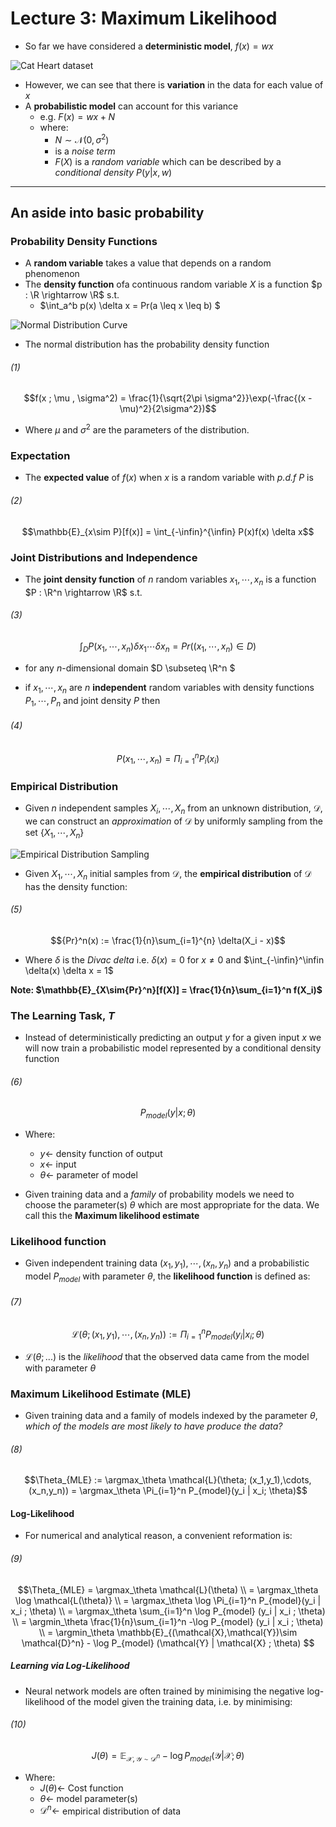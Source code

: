 # Lecture 3: Maximum Likelihood 

- So far we have considered a **deterministic model**, $f(x) = wx$

![Cat Heart dataset](../resources/cat-heart-0.png)

- However, we can see that there is **variation** in the data for each value of $x$
- A **probabilistic model** can account for this variance
  - e.g. $F(x) = wx + N$
  - where: 
    - $N \sim \mathcal{N}(0,\sigma^2)$
    - is a *noise term* 
    - $F(X)$ is a *random variable* which can be described by a *conditional density* $P(y | x, w)$
____

## An aside into basic probability

### Probability Density Functions

- A **random variable** takes a value that depends on a random phenomenon
- The **density function** ofa continuous random variable $X$ is a function $p : \R \rightarrow \R$ s.t.
  - $\int_a^b p(x) \delta x = Pr(a \leq x \leq b) $

![Normal Distribution Curve](../resources/Norm-Dist.jpg)

- The normal distribution has the probability density function 

###### (1) 

$$f(x ; \mu , \sigma^2) = \frac{1}{\sqrt{2\pi \sigma^2}}\exp(-\frac{(x - \mu)^2}{2\sigma^2})$$

- Where $\mu$ and $\sigma^2$ are the parameters of the distribution. 

### Expectation 

- The **expected value** of $f(x)$ when $x$ is a random variable with *p.d.f* $P$ is 

###### (2) 

$$\mathbb{E}_{x\sim P}[f(x)] = \int_{-\infin}^{\infin} P(x)f(x) \delta x$$

### Joint Distributions and Independence

- The **joint density function** of $n$ random variables $x_1, \cdots, x_n$ is a function $P : \R^n \rightarrow \R$ s.t. 

###### (3) 

$$\int_D P(x_1,\cdots, x_n)\delta x_1 \cdots \delta x_n = Pr((x_1 ,\cdots, x_n)\in D)$$ 

- for any $n$-dimensional domain $D \subseteq \R^n $

- if $x_1,\cdots, x_n$ are $n$ **independent** random variables with density functions $P_1, \cdots, P_n$ and joint density $P$ then 

###### (4) 

$$P(x_1,\cdots, x_n) = \Pi_{i=1}^n P_i(x_i)$$

### Empirical Distribution

- Given $n$ independent samples $X_i, \cdots, X_n$ from an unknown distribution, $\mathcal{D}$, we can construct an *approximation* of $\mathcal{D}$ by uniformly sampling from the set $\{X_1, \cdots, X_n\}$

![Empirical Distribution Sampling](../resources/Emp-Dist.jpg)

- Given $X_1, \cdots , X_n$ initial samples from $\mathcal{D}$, the **empirical distribution** of $\mathcal{D}$ has the density function:

###### (5) 

$${Pr}^n(x) := \frac{1}{n}\sum_{i=1}^{n} \delta(X_i - x)$$

- Where $\delta$ is the *Divac delta* i.e. $\delta(x) = 0$ for $x\neq 0$ and $\int_{-\infin}^\infin \delta(x) \delta x = 1$

**Note: $\mathbb{E}_{X\sim{Pr}^n}[f(X)] = \frac{1}{n}\sum_{i=1}^n f(X_i)$**

### The Learning Task, $T$

- Instead of deterministically predicting an output $y$ for a given input $x$ we will now train a probabilistic model represented by a conditional density function

###### (6)


$$P_{model}(y | x ; \theta)$$

- Where:
  - $y\leftarrow$  density function of output
  - $x\leftarrow$  input
  - $\theta \leftarrow$ parameter of model

- Given training data and a *family* of probability models we need to choose the parameter(s) $\theta$ which are most appropriate for the data. We call this the **Maximum likelihood estimate**

### Likelihood function 

- Given independent training data $(x_1,y_1), \cdots, (x_n,y_n)$ and a probabilistic model $P_{model}$ with parameter $\theta$, the **likelihood function** is defined as:

###### (7)

$$\mathcal{L}(\theta; (x_1,y_1), \cdots , (x_n,y_n)) := \Pi_{i=1}^n P_{model}(y_i | x_i ; \theta)$$

- $\mathcal{L}(\theta; ...)$ is the *likelihood* that the observed data came from the model with parameter $\theta$ 

### Maximum Likelihood Estimate (MLE)

- Given training data and a family of models indexed by the parameter $\theta$, *which of the models are most likely to have produce the data?*

###### (8)

$$\Theta_{MLE} := \argmax_\theta \mathcal{L}(\theta; (x_1,y_1),\cdots, (x_n,y_n)) = \argmax_\theta \Pi_{i=1}^n P_{model}(y_i | x_i; \theta)$$

#### Log-Likelihood

- For numerical and analytical reason, a convenient reformation is: 

###### (9)

$$\Theta_{MLE} = \argmax_\theta \mathcal{L}(\theta) \\
= \argmax_\theta \log \mathcal{L(\theta)} \\ 
= \argmax_\theta \log \Pi_{i=1}^n P_{model}(y_i | x_i ; \theta) \\
= \argmax_\theta \sum_{i=1}^n \log P_{model} (y_i | x_i ; \theta) \\ 
= \argmin_\theta \frac{1}{n}\sum_{i=1}^n -\log P_{model} (y_i | x_i ; \theta) \\ 
= \argmin_\theta \mathbb{E}_{(\mathcal{X},\mathcal{Y})\sim \mathcal{D}^n} - \log P_{model} (\mathcal{Y} | \mathcal{X} ; \theta) $$

##### Learning via Log-Likelihood 

- Neural network models are often trained by minimising the negative log-likelihood of the model given the training data, i.e. by minimising:

###### (10)

$$J(\theta) = \mathbb{E}_{\mathcal{X},\mathcal{Y}\sim \mathcal{D}^n}- \log P_{model}(\mathcal{Y | X} ;\theta)$$

- Where:
  - $J(\theta)\leftarrow$ Cost function 
  - $\theta \leftarrow$ model parameter(s) 
  - $\mathcal{D}^n \leftarrow$ empirical distribution of data